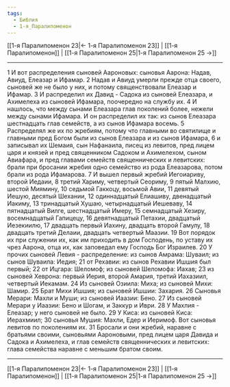 ```yaml
---
tags:
  - Библия
  - 1-я_Паралипоменон
---
```

[[1-я Паралипоменон 23|← 1-я Паралипоменон 23]] | [[1-я Паралипоменон]] | [[1-я Паралипоменон 25|1-я Паралипоменон 25 →]]

---
1 И вот распределения сыновей Аароновых: сыновья Аарона: Надав, Авиуд, Елеазар и Ифамар.
2 Надав и Авиуд умерли прежде отца своего, сыновей же не было у них, и потому священствовали Елеазар и Ифамар.
3 И распределил их Давид - Садока из сыновей Елеазара, и Ахимелеха из сыновей Ифамара, поочередно на службу их.
4 И нашлось, что между сынами Елеазара глав поколений более, нежели между сынами Ифамара. И он распределил их так: из сынов Елеазара шестнадцать глав семейств, а из сынов Ифамара восемь.
5 Распределял же их по жребиям, потому что главными во святилище и главными пред Богом были из сынов Елеазара и из сынов Ифамара,
6 и записывал их Шемаия, сын Нафанаила, писец из левитов, пред лицем царя и князей и пред священником Садоком и Ахимелехом, сыном Авиафара, и пред главами семейств священнических и левитских: брали при бросании жребия одно семейство из рода Елеазарова, потом брали из рода Ифамарова.
7 И вышел первый жребий Иегоиариву, второй Иедаии,
8 третий Хариму, четвертый Сеориму,
9 пятый Малхию, шестой Миямину,
10 седьмой Гаккоцу, восьмой Авии,
11 девятый Иешую, десятый Шехании,
12 одиннадцатый Елиашиву, двенадцатый Иакиму,
13 тринадцатый Хушаю, четырнадцатый Иешеваву,
14 пятнадцатый Вилге, шестнадцатый Имеру,
15 семнадцатый Хезиру, восемнадцатый Гапицецу,
16 девятнадцатый Петахии, двадцатый Иезекиилю,
17 двадцать первый Иахину, двадцать второй Гамулу,
18 двадцать третий Делаии, двадцать четвертый Маазии.
19 Вот порядок их при служении их, как им приходить в дом Господень, по уставу их чрез Аарона, отца их, как заповедал ему Господь Бог Израилев.
20 У прочих сыновей Левия - распределение: из сынов Амрама: Шуваил; из сынов Шуваила: Иедия;
21 от Рехавии: из сынов Рехавии Ишшия был первый;
22 от Ицгара: Шеломоф; из сыновей Шеломофа: Иахав;
23 из сыновей Хеврона: первый Иерия, второй Амария, третий Иахазиил, четвертый Иекамам.
24 Из сыновей Озиила: Миха; из сыновей Михи: Шамир.
25 Брат Михи Ишшия; из сыновей Ишшии: Захария.
26 Сыновья Мерари: Махли и Муши; из сыновей Иаазии: Бено.
27 Из сыновей Мерари у Иаазии: Бено и Шогам, и Заккур и Иври.
28 У Махлия - Елеазар; у него сыновей не было.
29 У Киса: из сыновей Киса: Иерахмиил;
30 сыновья Мушия: Махли, Едер и Иеримоф. Вот сыновья левитов по поколениям их.
31 Бросали и они жребий, наравне с братьями своими, сыновьями Аароновыми, пред лицем царя Давида и Садока и Ахимелеха, и глав семейств священнических и левитских: глава семейства наравне с меньшим братом своим.

---
[[1-я Паралипоменон 23|← 1-я Паралипоменон 23]] | [[1-я Паралипоменон]] | [[1-я Паралипоменон 25|1-я Паралипоменон 25 →]]